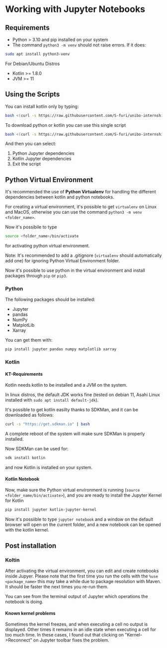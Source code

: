 # Working with Jupyter Notebooks

## Requirements
- Python > 3.10 and pip installed on your system
- The command `python3 -m venv` should not raise errors. If it does:
```bash
sudo apt install python3-venv
```
For Debian/Ubuntu Distros

- Kotlin >= 1.8.0
- JVM >= 11

## Using the Scripts
You can install kotlin only by typing:
```bash
bash <(curl -s https://raw.githubusercontent.com/S-furi/unibo-internship/main/install_kotlin_notebook.sh)
```

To download python or kotlin you can use this single script
```bash
bash <(curl -s https://raw.githubusercontent.com/S-furi/unibo-internship/main/interactive_install.sh)
```
And then you can select:
1. Python Jupyter dependencies
2. Kotlin Jupyter dependencies
3. Exit the script

## Python Virtual Environment
It's recommended the use of **Python Virtualenv** for handling
the different dependencies between kotlin and python notebooks.

For creating a virtual environment, it's possible to get
`virtualenv` on Linux and MacOS, otherwise you can use
the command `python3 -m venv <folder_name>`.

Now it's possibile to type
```bash
source <folder_name>/bin/activate
```
for activating python virtual environment.

Note: It's recommended to add a .gitignore (`virtualenv` should
automatically add one) for ignoring Python Virtual Environment
folder.

Now it's possible to use python in the virtual environment and 
install packages through `pip` or `pip3`. 

### Python
The following packages should be installed:
- Jupyter
- pandas
- NumPy
- MatplotLib
- Xarray

You can get them with:
```bash
pip install jupyter pandas numpy matplotlib xarray
```

### Kotlin
#### KT-Requirements
Kotlin needs kotlin to be installed and a JVM on the system.

In linux distros, the default JDK works fine 
(tested on debian 11, Asahi Linux installed with 
`sudo apt install default-jdk`).

It's possible to get kotlin easilty thanks to SDKMan,
and it can be downloaded as follows:

```bash
curl -s "https://get.sdkman.io" | bash
```

A complete reboot of the system will make sure SDKMan is 
properly installed.

Now SDKMan can be used for:
```bash
sdk install kotlin
```

and now Kotlin is installed on your system.

#### Kotlin Notebook
Now, make sure the Python virtual environment is running 
(`source <folder_name/bin/activate>`), and you are ready
to install the Jupyter Kernel for Kotlin

```bash
pip install jupyter kotlin-jupyter-kernel
```

Now it's possiible to type `jupyter notebook` and a 
window on the default browser will open on the current
folder, and a new notebook can be opened with the 
kotlin kernel.

## Post installation
### Koltin
After activating the virtual environment, you can edit and create notebooks
inside Jupyer.
Please note that the first time you run the cells with the `%use
<package_name>` this may take a while due to package resolution with Maven. It
should be faster the next times you re-run them.

You can see from the terminal output of Jupyter which operations the notebook
is doing.

#### Known kernel problems
Sometimes the kernel freezes, and when executing a cell no output is displayed.
Other times it remains in an idle state when executing a cell for too much
time. In these cases, I found out that clicking on "Kernel->Reconnect" on
Jupyter toolbar fixes the problem.
